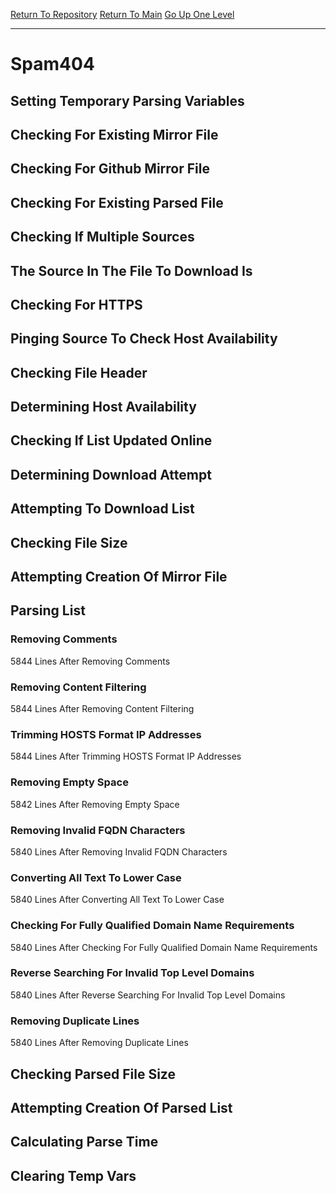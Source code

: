 [Return To Repository](https://github.com/deathbybandaid/piholeparser/)
[Return To Main](https://github.com/deathbybandaid/piholeparser/blob/master/RecentRunLogs/Mainlog.md)
[Go Up One Level](https://github.com/deathbybandaid/piholeparser/blob/master/RecentRunLogs/TopLevelScripts/30-Processing-Blacklists.md)
____________________________________
# Spam404
## Setting Temporary Parsing Variables
## Checking For Existing Mirror File
## Checking For Github Mirror File
## Checking For Existing Parsed File
## Checking If Multiple Sources
## The Source In The File To Download Is
## Checking For HTTPS
## Pinging Source To Check Host Availability
## Checking File Header
## Determining Host Availability
## Checking If List Updated Online
## Determining Download Attempt
## Attempting To Download List
## Checking File Size
## Attempting Creation Of Mirror File
## Parsing List
### Removing Comments
5844 Lines After Removing Comments
### Removing Content Filtering
5844 Lines After Removing Content Filtering
### Trimming HOSTS Format IP Addresses
5844 Lines After Trimming HOSTS Format IP Addresses
### Removing Empty Space
5842 Lines After Removing Empty Space
### Removing Invalid FQDN Characters
5840 Lines After Removing Invalid FQDN Characters
### Converting All Text To Lower Case
5840 Lines After Converting All Text To Lower Case
### Checking For Fully Qualified Domain Name Requirements
5840 Lines After Checking For Fully Qualified Domain Name Requirements
### Reverse Searching For Invalid Top Level Domains
5840 Lines After Reverse Searching For Invalid Top Level Domains
### Removing Duplicate Lines
5840 Lines After Removing Duplicate Lines
## Checking Parsed File Size
## Attempting Creation Of Parsed List
## Calculating Parse Time
## Clearing Temp Vars
